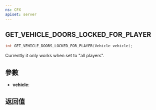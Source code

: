 ```yaml
---
ns: CFX
apiset: server
---
```

## GET_VEHICLE_DOORS_LOCKED_FOR_PLAYER

```c
int GET_VEHICLE_DOORS_LOCKED_FOR_PLAYER(Vehicle vehicle);
```

Currently it only works when set to "all players".

## 參數
* **vehicle**: 

## 返回值
